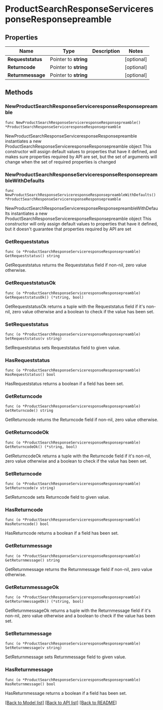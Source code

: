 # ProductSearchResponseServiceresponseResponsepreamble

## Properties

Name | Type | Description | Notes
------------ | ------------- | ------------- | -------------
**Requeststatus** | Pointer to **string** |  | [optional] 
**Returncode** | Pointer to **string** |  | [optional] 
**Returnmessage** | Pointer to **string** |  | [optional] 

## Methods

### NewProductSearchResponseServiceresponseResponsepreamble

`func NewProductSearchResponseServiceresponseResponsepreamble() *ProductSearchResponseServiceresponseResponsepreamble`

NewProductSearchResponseServiceresponseResponsepreamble instantiates a new ProductSearchResponseServiceresponseResponsepreamble object
This constructor will assign default values to properties that have it defined,
and makes sure properties required by API are set, but the set of arguments
will change when the set of required properties is changed

### NewProductSearchResponseServiceresponseResponsepreambleWithDefaults

`func NewProductSearchResponseServiceresponseResponsepreambleWithDefaults() *ProductSearchResponseServiceresponseResponsepreamble`

NewProductSearchResponseServiceresponseResponsepreambleWithDefaults instantiates a new ProductSearchResponseServiceresponseResponsepreamble object
This constructor will only assign default values to properties that have it defined,
but it doesn't guarantee that properties required by API are set

### GetRequeststatus

`func (o *ProductSearchResponseServiceresponseResponsepreamble) GetRequeststatus() string`

GetRequeststatus returns the Requeststatus field if non-nil, zero value otherwise.

### GetRequeststatusOk

`func (o *ProductSearchResponseServiceresponseResponsepreamble) GetRequeststatusOk() (*string, bool)`

GetRequeststatusOk returns a tuple with the Requeststatus field if it's non-nil, zero value otherwise
and a boolean to check if the value has been set.

### SetRequeststatus

`func (o *ProductSearchResponseServiceresponseResponsepreamble) SetRequeststatus(v string)`

SetRequeststatus sets Requeststatus field to given value.

### HasRequeststatus

`func (o *ProductSearchResponseServiceresponseResponsepreamble) HasRequeststatus() bool`

HasRequeststatus returns a boolean if a field has been set.

### GetReturncode

`func (o *ProductSearchResponseServiceresponseResponsepreamble) GetReturncode() string`

GetReturncode returns the Returncode field if non-nil, zero value otherwise.

### GetReturncodeOk

`func (o *ProductSearchResponseServiceresponseResponsepreamble) GetReturncodeOk() (*string, bool)`

GetReturncodeOk returns a tuple with the Returncode field if it's non-nil, zero value otherwise
and a boolean to check if the value has been set.

### SetReturncode

`func (o *ProductSearchResponseServiceresponseResponsepreamble) SetReturncode(v string)`

SetReturncode sets Returncode field to given value.

### HasReturncode

`func (o *ProductSearchResponseServiceresponseResponsepreamble) HasReturncode() bool`

HasReturncode returns a boolean if a field has been set.

### GetReturnmessage

`func (o *ProductSearchResponseServiceresponseResponsepreamble) GetReturnmessage() string`

GetReturnmessage returns the Returnmessage field if non-nil, zero value otherwise.

### GetReturnmessageOk

`func (o *ProductSearchResponseServiceresponseResponsepreamble) GetReturnmessageOk() (*string, bool)`

GetReturnmessageOk returns a tuple with the Returnmessage field if it's non-nil, zero value otherwise
and a boolean to check if the value has been set.

### SetReturnmessage

`func (o *ProductSearchResponseServiceresponseResponsepreamble) SetReturnmessage(v string)`

SetReturnmessage sets Returnmessage field to given value.

### HasReturnmessage

`func (o *ProductSearchResponseServiceresponseResponsepreamble) HasReturnmessage() bool`

HasReturnmessage returns a boolean if a field has been set.


[[Back to Model list]](../README.md#documentation-for-models) [[Back to API list]](../README.md#documentation-for-api-endpoints) [[Back to README]](../README.md)


